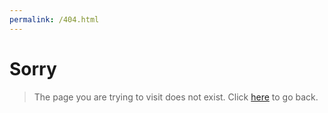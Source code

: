 ```yaml
---
permalink: /404.html
---
```

# Sorry
> The page you are trying to visit does not exist. Click [here](/) to go back.